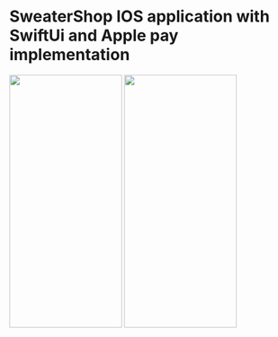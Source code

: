 # SweaterShop IOS application with SwiftUi and Apple pay implementation

<img src="https://github.com/daveotengo/SweaterShop/assets/30934250/8ef359ae-7f85-49e1-b6ab-1183eb027e08" width="200" height="450" />
<img src="https://github.com/daveotengo/SweaterShop/assets/30934250/cb58e652-379c-42d7-a104-9f34c50acacf" width="200" height="450" />

